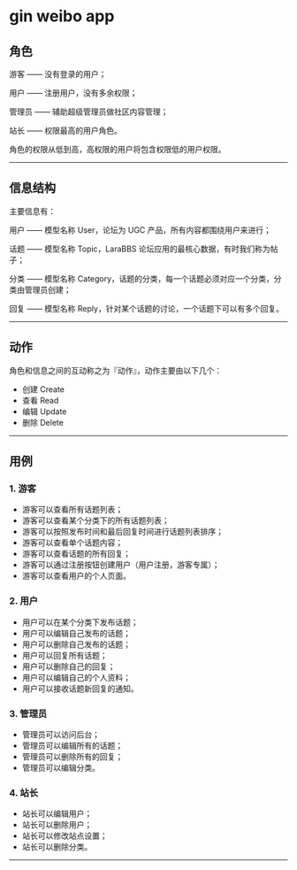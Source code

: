 
# gin weibo app

## 角色
游客 —— 没有登录的用户；

用户 —— 注册用户，没有多余权限；

管理员 —— 辅助超级管理员做社区内容管理；

站长 —— 权限最高的用户角色。

角色的权限从低到高，高权限的用户将包含权限低的用户权限。

***

## 信息结构
主要信息有：

用户 —— 模型名称 User，论坛为 UGC 产品，所有内容都围绕用户来进行；

话题 —— 模型名称 Topic，LaraBBS 论坛应用的最核心数据，有时我们称为帖子；

分类 —— 模型名称 Category，话题的分类，每一个话题必须对应一个分类，分类由管理员创建；

回复 —— 模型名称 Reply，针对某个话题的讨论，一个话题下可以有多个回复。

***

## 动作
角色和信息之间的互动称之为『动作』，动作主要由以下几个：

- 创建 Create
- 查看 Read
- 编辑 Update
- 删除 Delete

***

## 用例
### 1. 游客
- 游客可以查看所有话题列表；
- 游客可以查看某个分类下的所有话题列表；
- 游客可以按照发布时间和最后回复时间进行话题列表排序；
- 游客可以查看单个话题内容；
- 游客可以查看话题的所有回复；
- 游客可以通过注册按钮创建用户（用户注册，游客专属）；
- 游客可以查看用户的个人页面。

### 2. 用户
- 用户可以在某个分类下发布话题；
- 用户可以编辑自己发布的话题；
- 用户可以删除自己发布的话题；
- 用户可以回复所有话题；
- 用户可以删除自己的回复；
- 用户可以编辑自己的个人资料；
- 用户可以接收话题新回复的通知。

### 3. 管理员
- 管理员可以访问后台；
- 管理员可以编辑所有的话题；
- 管理员可以删除所有的回复；
- 管理员可以编辑分类。

### 4. 站长
- 站长可以编辑用户；
- 站长可以删除用户；
- 站长可以修改站点设置；
- 站长可以删除分类。

***
